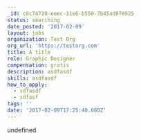 ```yaml
---
_id: c6c74720-eeec-11e6-b550-7b45ad070525
status: searching
date_posted: '2017-02-09'
layout: jobs
organization: Test Org
org_url: 'https://testorg.com'
title: A title
role: Graphic Designer
compensation: gratis
description: asdfasdf
skills: asdfasdf
how_to_apply:
  - sdfasdf
  - sdfasf
tags: ''
date: '2017-02-09T17:25:40.080Z'
---
```

undefined
